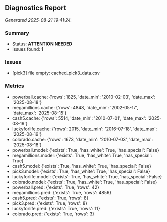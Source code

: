 ## Diagnostics Report
_Generated 2025-08-21 19:41:24._
### Summary
- Status: **ATTENTION NEEDED**
- Issues found: **1**
### Issues
- [pick3] file empty: cached_pick3_data.csv
### Metrics
- powerball.cache: {'rows': 1825, 'date_min': '2010-02-03', 'date_max': '2025-08-18'}
- megamillions.cache: {'rows': 4848, 'date_min': '2002-05-17', 'date_max': '2025-08-15'}
- cash5.cache: {'rows': 5514, 'date_min': '2010-07-01', 'date_max': '2025-08-19'}
- luckyforlife.cache: {'rows': 2015, 'date_min': '2016-07-18', 'date_max': '2025-08-19'}
- colorado.cache: {'rows': 1673, 'date_min': '2010-07-03', 'date_max': '2025-08-18'}
- powerball.model: {'exists': True, 'has_white': True, 'has_special': False}
- megamillions.model: {'exists': True, 'has_white': True, 'has_special': True}
- cash5.model: {'exists': True, 'has_white': True, 'has_special': False}
- pick3.model: {'exists': True, 'has_white': True, 'has_special': False}
- luckyforlife.model: {'exists': True, 'has_white': True, 'has_special': False}
- colorado.model: {'exists': True, 'has_white': True, 'has_special': False}
- powerball.pred: {'exists': True, 'rows': 42}
- megamillions.pred: {'exists': True, 'rows': 4856}
- cash5.pred: {'exists': True, 'rows': 8}
- pick3.pred: {'exists': True, 'rows': 8}
- luckyforlife.pred: {'exists': True, 'rows': 11}
- colorado.pred: {'exists': True, 'rows': 3}